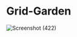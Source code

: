 # Grid-Garden

![Screenshot (422)](https://github.com/RohanShrivastava08/Grid-Garden/assets/94133270/7a6525e2-7dad-438e-8814-63af21ced31b)
